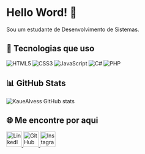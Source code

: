 # Hello Word! 👋

Sou um estudante de Desenvolvimento de Sistemas.

## 🚀 Tecnologias que uso

![HTML5](https://img.shields.io/badge/-HTML5-E34F26?logo=html5&logoColor=fff)
![CSS3](https://img.shields.io/badge/-CSS3-1572B6?logo=css3&logoColor=fff)
![JavaScript](https://img.shields.io/badge/-JavaScript-F7DF1E?logo=javascript&logoColor=000)
![C#](https://img.shields.io/badge/-C%23-239120?logo=c-sharp&logoColor=fff)
![PHP](https://img.shields.io/badge/-PHP-777BB4?logo=php&logoColor=fff)


## 📊 GitHub Stats

![KaueAlvess GitHub stats](https://github-readme-stats.vercel.app/api?username=KaueAlvess&show_icons=true&theme=dracula)

## 🌐 Me encontre por aqui

<a href="[https://www.linkedin.com/in/kaue-alves-696a1b34b?utm_source=share&utm_campaign=share_via&utm_content=profile&utm_medium=android_app]" target="_blank">
  <img src="https://cdn.jsdelivr.net/gh/devicons/devicon/icons/linkedin/linkedin-original.svg" width="40" alt="LinkedIn"/>
</a>

<a href="https://github.com/KaueAlvess" target="_blank">
  <img src="https://cdn.jsdelivr.net/gh/devicons/devicon/icons/github/github-original.svg" width="40" alt="GitHub"/>
</a>

<a href="https://www.instagram.com/kayrysht/" target="_blank">
  <img src="https://upload.wikimedia.org/wikipedia/commons/a/a5/Instagram_icon.png" width="40" alt="Instagram"/>
</a>
